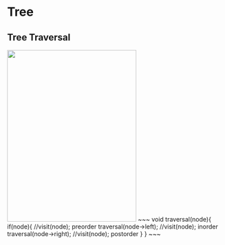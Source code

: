 # Tree

## Tree Traversal  
<img width="300" height="400" src="./treetraversal.png">
~~~
void traversal(node){
  if(node){
    //visit(node); preorder
    traversal(node->left);
    //visit(node); inorder
    traversal(node->right);
    //visit(node); postorder
  }
}
~~~